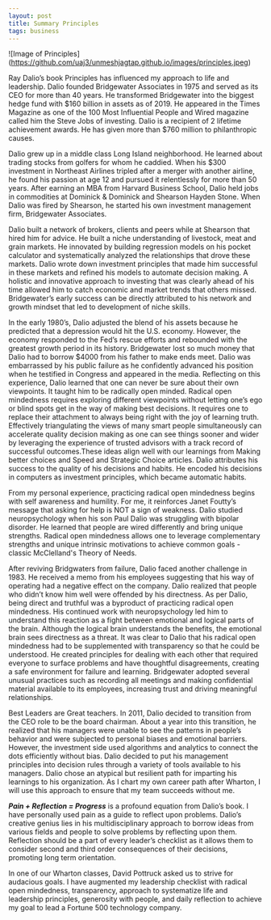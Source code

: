 ```yaml
---
layout: post
title: Summary Principles
tags: business
---
```


![Image of Principles] (https://github.com/uaj3/unmeshjagtap.github.io/images/principles.jpeg)

Ray Dalio’s book Principles has influenced my approach to life and leadership. Dalio founded Bridgewater Associates in 1975 and served as its CEO for more than 40 years. He transformed Bridgewater into the biggest hedge fund with $160 billion in assets as of 2019. He appeared in the Times Magazine as one of the 100 Most Influential People and Wired magazine called him the Steve Jobs of investing. Dalio is a recipient of 2 lifetime achievement awards. He has given more than $760 million to philanthropic causes.

Dalio grew up in a middle class Long Island neighborhood. He learned about trading stocks from golfers for whom he caddied. When his $300 investment in Northeast Airlines tripled after a merger with another airline, he found his passion at age 12 and pursued it relentlessly for more than 50 years. After earning an MBA from Harvard Business School, Dalio held jobs in commodities at Dominick & Dominick and Shearson Hayden Stone. When Dalio was fired by Shearson, he started his own investment management firm, Bridgewater Associates.

Dalio built a network of brokers, clients and peers while at Shearson that hired him for advice. He built a niche understanding of livestock, meat and grain markets. He innovated by building regression models on his pocket calculator and systematically analyzed the relationships that drove these markets. Dalio wrote down investment principles that made him successful in these markets and refined his models to automate decision making. A holistic and innovative approach to investing that was clearly ahead of his time allowed him to catch economic and market trends that others missed. Bridgewater’s early success can be directly attributed to his network and growth mindset that led to development of niche skills.

In the early 1980’s, Dalio adjusted the blend of his assets because he predicted that a depression would hit the U.S. economy. However, the economy responded to the Fed’s rescue efforts and rebounded with the greatest growth period in its history. Bridgewater lost so much money that Dalio had to borrow $4000 from his father to make ends meet. Dalio was embarrassed by his public failure as he confidently advanced his position when he testified in Congress and appeared in the media.
Reflecting on this experience, Dalio learned that one can never be sure about their own viewpoints. It taught him to be radically open minded. Radical open mindedness requires exploring different viewpoints without letting one’s ego or blind spots get in the way of making best decisions. It requires one to replace their attachment to always being right with the joy of learning truth. Effectively triangulating the views of many smart people simultaneously can accelerate quality decision making as one can see things sooner and wider by leveraging the experience of trusted advisors with a track record of successful outcomes.These ideas align well with our learnings from Making better choices and Speed and Strategic Choice articles. Dalio attributes his success to the quality of his decisions and habits. He encoded his decisions in computers as investment principles, which became automatic habits.

From my personal experience, practicing radical open mindedness begins with self awareness and humility. For me, it reinforces Janet Foutty’s message that asking for help is NOT a sign of weakness. Dalio studied neuropsychology when his son Paul Dalio was struggling with bipolar disorder. He learned that people are wired differently and bring unique strengths. Radical open mindedness allows one to leverage complementary strengths and unique intrinsic motivations to achieve common goals - classic McClelland's Theory of Needs.

After reviving Bridgwaters from failure, Dalio faced another challenge in 1983. He received a memo from his employees suggesting that his way of operating had a negative effect on the company. Dalio realized that people who didn’t know him well were offended by his directness. As per Dalio, being direct and truthful was a byproduct of practicing radical open mindedness. His continued work with neuropsychology led him to understand this reaction as a fight between emotional and logical parts of the brain. Although the logical brain understands the benefits, the emotional brain sees directness as a threat. It was clear to Dalio that his radical open mindedness had to be supplemented with transparency so that he could be understood. He created principles for dealing with each other that required everyone to surface problems and have thoughtful disagreements, creating a safe environment for failure and learning. Bridgewater adopted several unusual practices such as recording all meetings and making confidential material available to its employees, increasing trust and driving meaningful relationships.

Best Leaders are Great teachers. In 2011, Dalio decided to transition from the CEO role to be the board chairman. About a year into this transition, he realized that his managers were unable to see the patterns in people’s behavior and were subjected to personal biases and emotional barriers. However, the investment side used algorithms and analytics to connect the dots efficiently without bias. Dalio decided to put his management principles into decision rules through a variety of tools available to his managers. Dalio chose an atypical but resilient path for imparting his learnings to his organization. As I chart my own career path after Wharton, I will use this approach to ensure that my team succeeds without me.

***Pain + Reflection = Progress*** is a profound equation from Dalio’s book. I have personally used pain as a guide to reflect upon problems. Dalio’s creative genius lies in his multidisciplinary approach to borrow ideas from various fields and people to solve problems by reflecting upon them. Reflection should be a part of every leader’s checklist as it allows them to consider second and third order consequences of their decisions, promoting long term orientation.

In one of our Wharton classes, David Pottruck asked us to strive for audacious goals. I have augmented my leadership checklist with radical open mindedness, transparency, approach to systematize life and leadership principles, generosity with people, and daily reflection to achieve my goal to lead a Fortune 500 technology company.
